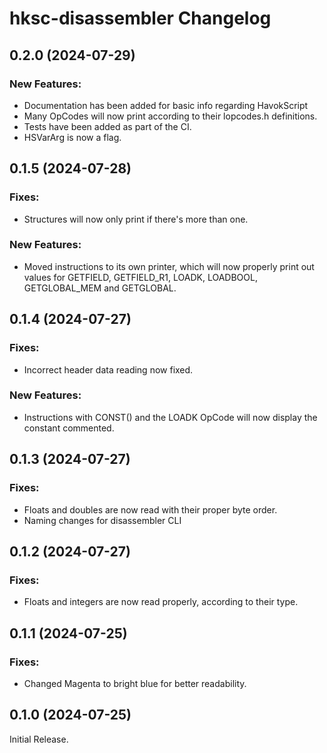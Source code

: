 # hksc-disassembler Changelog

## 0.2.0 (2024-07-29)
### New Features:
- Documentation has been added for basic info regarding HavokScript
- Many OpCodes will now print according to their lopcodes.h definitions.
- Tests have been added as part of the CI.
- HSVarArg is now a flag.

## 0.1.5 (2024-07-28)
### Fixes:
- Structures will now only print if there's more than one.
### New Features:
- Moved instructions to its own printer, which will now properly print out values for GETFIELD, GETFIELD_R1, LOADK, LOADBOOL, GETGLOBAL_MEM and GETGLOBAL.

## 0.1.4 (2024-07-27)
### Fixes:
- Incorrect header data reading now fixed.
### New Features:
- Instructions with CONST() and the LOADK OpCode will now display the constant commented.

## 0.1.3 (2024-07-27)
### Fixes:
- Floats and doubles are now read with their proper byte order.
- Naming changes for disassembler CLI

## 0.1.2 (2024-07-27)
### Fixes:
- Floats and integers are now read properly, according to their type.

## 0.1.1 (2024-07-25)
### Fixes:
- Changed Magenta to bright blue for better readability.

## 0.1.0 (2024-07-25)
Initial Release.